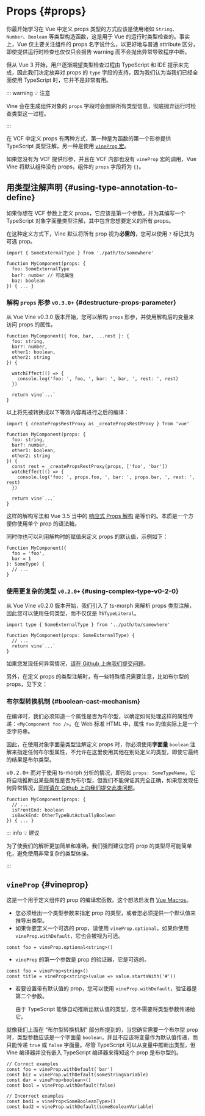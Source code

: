 # Props {#props}

你最开始学习在 Vue 中定义 props 类型的方式应该是使用诸如 `String`、`Number`、`Boolean` 等类型构造函数，这是用于 Vue 的运行时类型检查的。事实上，Vue 仅主要关注组件的 props 名字说什么，以更好地与普通 attribute 区分，即使提供运行时检查也仅仅只会报告 warning 而不会抛出异常导致程序中断。

但从 Vue 3 开始，用户逐渐期望类型检查过程由 TypeScript 和 IDE 提示来完成，因此我们决定放弃对 props 的 `type` 字段的支持，因为我们认为当我们已经全面使用 TypeScript 时，它并不是非常有用。

::: warning 💡 注意

Vine 会在生成组件对象的 `props` 字段时会删除所有类型信息，彻底抛弃运行时检查类型这一过程。

:::

在 VCF 中定义 props 有两种方式，第一种是为函数的第一个形参提供 TypeScript 类型注解，另一种是使用 [`vineProp` 宏](./macros.md#宏)。

如果您没有为 VCF 提供形参，并且在 VCF 内部也没有 `vineProp` 宏的调用，Vue Vine 将默认组件没有 props，组件的 `props` 字段将为 `{}`。

## 用类型注解声明 {#using-type-annotation-to-define}

如果你想在 VCF 参数上定义 props，它应该是第一个参数，并为其编写一个 TypeScript 对象字面量类型注解，其中包含您想要定义的所有 props。

在这种定义方式下，Vine 默认将所有 prop 视为**必需的**，您可以使用 `?` 标记其为可选 prop。

```vue-vine
import { SomeExternalType } from './path/to/somewhere'

function MyComponent(props: {
  foo: SomeExternalType
  bar?: number // 可选属性
  baz: boolean
}) { ... }
```

### 解构 `props` 形参 <code version>v0.3.0+</code> {#destructure-props-parameter}

从 Vue Vine v0.3.0 版本开始，您可以解构 `props` 形参，并使用解构后的变量来访问 props 的属性。

```vue-vine
function MyComponent({ foo, bar, ...rest }: {
  foo: string,
  bar?: number,
  other1: boolean,
  other2: string
}) {

  watchEffect(() => {
    console.log('foo: ', foo, ', bar: ', bar, ', rest: ', rest)
  })

  return vine`...`
}
```

以上将先被转换成以下等效内容再进行之后的编译：

```vue-vine
import { createPropsRestProxy as _createPropsRestProxy } from 'vue'

function MyComponent(props: {
  foo: string,
  bar?: number,
  other1: boolean,
  other2: string
}) {
  const rest = _createPropsRestProxy(props, ['foo', 'bar'])
  watchEffect(() => {
    console.log('foo: ', props.foo, ', bar: ', props.bar, ', rest: ', rest)
  })

  return vine`...`
}
```

这样的解构写法和 Vue 3.5 当中的 [响应式 Props 解构](https://cn.vuejs.org/api/sfc-script-setup.html#reactive-props-destructure) 是等价的。本质是一个方便你使用单个 prop 的语法糖。

同时你也可以利用解构时的赋值来定义 props 的默认值，示例如下：

```vue-vine
function MyComponent({
  foo = 'foo',
  bar = 1
}: SomeType) {
  // ...
}
```

### 使用更复杂的类型 <code version>v0.2.0+</code> {#using-complex-type-v0-2-0}

从 Vue Vine v0.2.0 版本开始，我们引入了 ts-morph 来解析 props 类型注解，因此您可以使用任何类型，而不仅仅是 `TSTypeLiteral`。

```vue-vine
import type { SomeExternalType } from '../path/to/somewhere'

function MyComponent(props: SomeExternalType) {
  // ...
  return vine`...`
}
```

如果您发现任何异常情况，[请在 Github 上向我们提交问题](https://github.com/vue-vine/vue-vine/issues/new)。

另外，在定义 props 的类型注解时，有一些特殊情况需要注意，比如布尔型的 props，见下文：

### 布尔型转换机制 {#boolean-cast-mechanism}

在编译时，我们必须知道一个属性是否为布尔型，以确定如何处理这样的属性传递：`<MyComponent foo />`。在 Web 标准 HTML 中，属性 `foo` 的值实际上是一个空字符串。

因此，在使用对象字面量类型注解定义 props 时，你必须使用**字面量** `boolean` 注解来指定任何布尔型属性，不允许在这里使用其他在别处定义的类型，即使它最终的结果是布尔类型。

<code version-tip style="font-size: 14px">v0.2.0+</code> 而对于使用 ts-morph 分析的情况，即形如 `props: SomeTypeName`，它将自动推断出某些属性是否为布尔型，但我们不能保证其完全正确，如果您发现任何异常情况，[同样请在 Github 上向我们提交此类问题](https://github.com/vue-vine/vue-vine/issues/new)。

```vue-vine
function MyComponent(props: {
  // ...
  isFrontEnd: boolean
  isBackEnd: OtherTypeButActuallyBoolean
}) { ... }
```

::: info 💡 建议

为了使我们的解析更加简单和准确，我们强烈建议您将 prop 的类型尽可能简单化，避免使用非常复杂的类型体操。

:::

## `vineProp` {#vineprop}

这是一个用于定义组件的 prop 的编译宏函数。这个想法启发自 [Vue Macros](https://vue-macros.sxzz.moe/macros/define-prop.html)。

- 您必须给出一个类型参数来指定 prop 的类型，或者您必须提供一个默认值来推导出类型。
- 如果你要定义一个可选的 prop，请使用 `vineProp.optional`。如果你使用 `vineProp.withDefault`，它也会被视为可选。

```vue-vine
const foo = vineProp.optional<string>()
```

- `vineProp` 的第一个参数是 prop 的验证器，它是可选的。

```vue-vine
const foo = vineProp<string>()
const title = vineProp<string>(value => value.startsWith('#'))
```

- 若要设置带有默认值的 prop，您可以使用 `vineProp.withDefault`，验证器是第二个参数。

  由于 TypeScript 能够自动推断出默认值的类型，您不需要将类型参数传递给它。

就像我们上面在 “布尔型转换机制” 部分所提到的，当您确实需要一个布尔型 prop 时，类型参数应该是一个字面量 `boolean`，并且不应该将变量作为默认值传递，而只能传递 `true` 或 `false` 字面量。尽管 TypeScript 可以从变量中推断出类型，但 Vine 编译器并没有嵌入 TypeScript 编译器来得知这个 prop 是布尔型的。

```vue-vine
// Correct examples
const foo = vineProp.withDefault('bar')
const biz = vineProp.withDefault(someStringVariable)
const dar = vineProp<boolean>()
const bool = vineProp.withDefault(false)

// Incorrect examples
const bad1 = vineProp<SomeBooleanType>()
const bad2 = vineProp.withDefault(someBooleanVariable)
```
